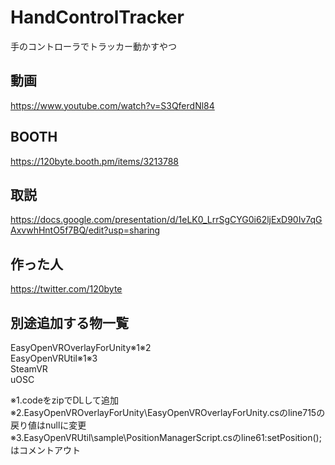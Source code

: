 # HandControlTracker
手のコントローラでトラッカー動かすやつ

## 動画
https://www.youtube.com/watch?v=S3QferdNl84

## BOOTH
https://120byte.booth.pm/items/3213788

## 取説
https://docs.google.com/presentation/d/1eLK0_LrrSgCYG0i62ljExD90Iv7qGAxvwhHntO5f7BQ/edit?usp=sharing

## 作った人
https://twitter.com/120byte

## 別途追加する物一覧
EasyOpenVROverlayForUnity※1※2  
EasyOpenVRUtil※1※3  
SteamVR  
uOSC  
  
※1.codeをzipでDLして追加  
※2.EasyOpenVROverlayForUnity\EasyOpenVROverlayForUnity.csのline715の戻り値はnullに変更  
※3.EasyOpenVRUtil\sample\PositionManagerScript.csのline61:setPosition();はコメントアウト

